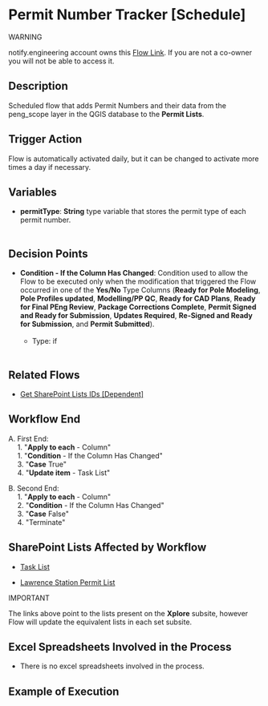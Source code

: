 # Permit Number Tracker [Schedule]

<div class="warning">
<p class="admonition-title">WARNING</p>
<p>notify.engineering account owns this <a href="https://make.powerautomate.com/environments/Default-a5273f41-687e-4e5e-9fba-18c6ce465b41/flows/0c79526c-986c-461b-848e-d1f34948406b/details" target="_blank">Flow Link</a>. If you are not a co-owner you will not be able to access it.</p>
</div>


## Description
Scheduled flow that adds Permit Numbers and their data from the peng_scope layer in the QGIS database to the **Permit Lists**.

## Trigger Action
Flow is automatically activated daily, but it can be changed to activate more times a day if necessary.


## Variables
* **permitType**: **String** type variable that stores the permit type of each permit number.
<br></br>

## Decision Points
* **Condition - If the Column Has Changed**: Condition used to allow the Flow to be executed only when the modification that triggered the Flow occurred in one of the **Yes/No** Type Columns (**Ready for Pole Modeling**, **Pole Profiles updated**, **Modelling/PP QC**, **Ready for CAD Plans**, **Ready for Final PEng Review**, **Package Corrections Complete**, **Permit Signed and Ready for Submission**, **Updates Required**, **Re-Signed and Ready for Submission**, and **Permit Submitted**).
<br></br>
    * Type: if
<br></br>


## Related Flows
* [Get SharePoint Lists IDs [Dependent]](../General/Get%20SharePoint%20Lists%20IDs%20[Dependent].md)


## Workflow End
A. First End:  
    &emsp; 1. "**Apply to each** - Column"  
    &emsp; 1. "**Condition** - If the Column Has Changed"  
    &emsp; 3. "**Case** True"  
    &emsp; 4. "**Update item** - Task List"  

B. Second End:  
    &emsp; 1. "**Apply to each** - Column"  
    &emsp; 2. "**Condition** - If the Column Has Changed"  
    &emsp; 3. "**Case** False"  
    &emsp; 4. "Terminate"


## SharePoint Lists Affected by Workflow
* <a href="https://vistacaretech.sharepoint.com/sites/engineering/xplore/629E/Lists/Tasks/AllItems.aspx" target="_blank">Task List</a>

* <a href="https://vistacaretech.sharepoint.com/sites/engineering/xplore/Lists/Lawrence%20Station%20Permit%20List/AllItems.aspx" target="_blank">Lawrence Station Permit List</a>

<div class="note">
<p class="admonition-title">IMPORTANT</p>
<p>The links above point to the lists present on the <b>Xplore</b> subsite, however Flow will update the equivalent lists in each set subsite.</p>
</div>


## Excel Spreadsheets Involved in the Process
* There is no excel spreadsheets involved in the process.


## Example of Execution